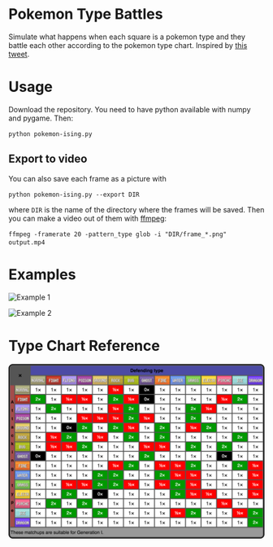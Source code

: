 # Pokemon Type Battles

Simulate what happens when each square is a pokemon type and they battle each other according to the pokemon type chart. Inspired by [this tweet](https://twitter.com/matthen2/status/1543226572592783362).

# Usage

Download the repository. You need to have python available with numpy and pygame. Then:

```
python pokemon-ising.py
```

## Export to video

You can also save each frame as a picture with

```
python pokemon-ising.py --export DIR
```

where `DIR` is the name of the directory where the frames will be saved. Then you can make a video out of them with [ffmpeg](https://ffmpeg.org/):

```
ffmpeg -framerate 20 -pattern_type glob -i "DIR/frame_*.png" output.mp4
```
# Examples

![Example 1](examples/example-1.gif)

![Example 2](examples/example-2.gif)

# Type Chart Reference

![Type Chart](type-chart.png)
